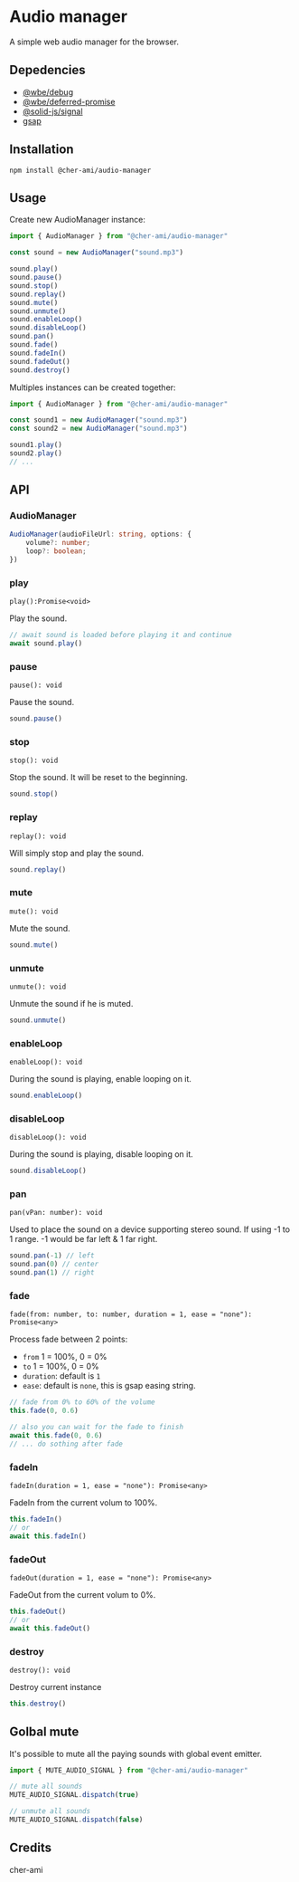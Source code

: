 # Audio manager

A simple web audio manager for the browser.

## Depedencies

- [@wbe/debug](https://www.npmjs.com/package/@wbe/debug)
- [@wbe/deferred-promise](https://www.npmjs.com/package/@wbe/)
- [@solid-js/signal](https://www.npmjs.com/package/@solid-js/signal)
- [gsap](https://greensock.com/gsap/)

## Installation

```shell
npm install @cher-ami/audio-manager
```

## Usage

Create new AudioManager instance:

```js
import { AudioManager } from "@cher-ami/audio-manager"

const sound = new AudioManager("sound.mp3")

sound.play()
sound.pause()
sound.stop()
sound.replay()
sound.mute()
sound.unmute()
sound.enableLoop()
sound.disableLoop()
sound.pan()
sound.fade()
sound.fadeIn()
sound.fadeOut()
sound.destroy()
```

Multiples instances can be created together:

```js
import { AudioManager } from "@cher-ami/audio-manager"

const sound1 = new AudioManager("sound.mp3")
const sound2 = new AudioManager("sound.mp3")

sound1.play()
sound2.play()
// ...
```

## API

### AudioManager

```ts
AudioManager(audioFileUrl: string, options: {
    volume?: number;
    loop?: boolean;
})
```

### play

`play():Promise<void>`

Play the sound.

```js
// await sound is loaded before playing it and continue
await sound.play()
```

### pause

`pause(): void`

Pause the sound.

```js
sound.pause()
```

### stop

`stop(): void`

Stop the sound. It will be reset to the beginning.

```js
sound.stop()
```

### replay

`replay(): void`

Will simply stop and play the sound.

```js
sound.replay()
```

### mute

`mute(): void`

Mute the sound.

```js
sound.mute()
```

### unmute

`unmute(): void`

Unmute the sound if he is muted.

```js
sound.unmute()
```

### enableLoop

`enableLoop(): void`

During the sound is playing, enable looping on it.

```js
sound.enableLoop()
```

### disableLoop

`disableLoop(): void`

During the sound is playing, disable looping on it.

```js
sound.disableLoop()
```

### pan

`pan(vPan: number): void`

Used to place the sound on a device supporting stereo sound.
If using -1 to 1 range. -1 would be far left & 1 far right.

```js
sound.pan(-1) // left
sound.pan(0) // center
sound.pan(1) // right
```

### fade

`fade(from: number, to: number, duration = 1, ease = "none"): Promise<any>`

Process fade between 2 points:

- `from` 1 = 100%, 0 = 0%
- `to` 1 = 100%, 0 = 0%
- `duration`: default is `1`
- `ease`: default is `none`, this is gsap easing string.

```js
// fade from 0% to 60% of the volume
this.fade(0, 0.6)

// also you can wait for the fade to finish
await this.fade(0, 0.6)
// ... do sothing after fade
```

### fadeIn

`fadeIn(duration = 1, ease = "none"): Promise<any>`

FadeIn from the current volum to 100%.

```js
this.fadeIn()
// or
await this.fadeIn()
```

### fadeOut

`fadeOut(duration = 1, ease = "none"): Promise<any>`

FadeOut from the current volum to 0%.

```js
this.fadeOut()
// or
await this.fadeOut()
```

### destroy

`destroy(): void`

Destroy current instance

```js
this.destroy()
```

## Golbal mute

It's possible to mute all the paying sounds with global event emitter.

```js
import { MUTE_AUDIO_SIGNAL } from "@cher-ami/audio-manager"

// mute all sounds
MUTE_AUDIO_SIGNAL.dispatch(true)

// unmute all sounds
MUTE_AUDIO_SIGNAL.dispatch(false)
```

## Credits

cher-ami
